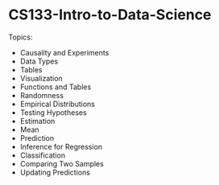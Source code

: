 # CS133-Intro-to-Data-Science
Topics:
- Causality and Experiments
- Data Types
- Tables
- Visualization
- Functions and Tables
- Randomness
- Empirical Distributions
- Testing Hypotheses
- Estimation
- Mean
- Prediction
- Inference for Regression
- Classification
- Comparing Two Samples
- Updating Predictions
